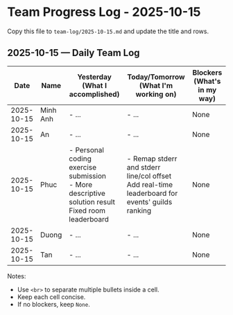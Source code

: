 # Team Progress Log - 2025-10-15

Copy this file to `team-log/2025-10-15.md` and update the title and rows.

## 2025-10-15 — Daily Team Log

| Date | Name | Yesterday (What I accomplished) | Today/Tomorrow (What I'm working on) | Blockers (What's in my way) |
|---|---|---|---|---|
| 2025-10-15 | Minh Anh | - ... | - ... | None |
| 2025-10-15 | An | - ... | - ... | None |
| 2025-10-15 | Phuc | - Personal coding exercise submission <br> - More descriptive solution result <br> Fixed room leaderboard | - Remap stderr and stderr line/col offset <br> Add real-time leaderboard for events' guilds ranking | None  |
| 2025-10-15 | Duong | - ... | - ... | None |
| 2025-10-15 | Tan | - ... | - ... | None |

Notes:
- Use `<br>` to separate multiple bullets inside a cell.
- Keep each cell concise.
- If no blockers, keep `None`.
